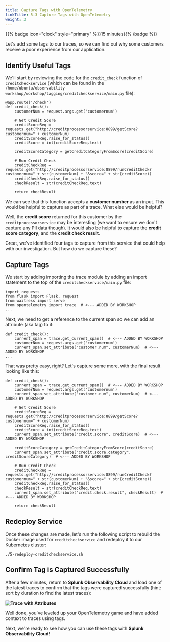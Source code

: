 ```yaml
---
title: Capture Tags with OpenTelemetry
linkTitle: 5.3 Capture Tags with OpenTelemetry
weight: 3
---
```

{{% badge icon="clock" style="primary" %}}15 minutes{{% /badge %}} 

Let's add some tags to our traces, so we can find out why some customers receive a poor experience from our application. 

## Identify Useful Tags

We'll start by reviewing the code for the `credit_check` function of `creditcheckservice` (which can be found in the `/home/ubuntu/observability-workshop/workshop/tagging/creditcheckservice/main.py` file): 

````
@app.route('/check')
def credit_check():
    customerNum = request.args.get('customernum')

    # Get Credit Score
    creditScoreReq = requests.get("http://creditprocessorservice:8899/getScore?customernum=" + customerNum)
    creditScoreReq.raise_for_status()
    creditScore = int(creditScoreReq.text)

    creditScoreCategory = getCreditCategoryFromScore(creditScore)

    # Run Credit Check
    creditCheckReq = requests.get("http://creditprocessorservice:8899/runCreditCheck?customernum=" + str(customerNum) + "&score=" + str(creditScore))
    creditCheckReq.raise_for_status()
    checkResult = str(creditCheckReq.text)

    return checkResult
````

We can see that this function accepts a **customer number** as an input.  This would be helpful to capture as part of a trace.  What else would be helpful? 

Well, the **credit score** returned for this customer by the `creditprocessorservice` may be interesting (we want to ensure we don't capture any PII data though).  It would also be helpful to capture the **credit score category**, and the **credit check result**. 

Great, we've identified four tags to capture from this service that could help with our investigation.  But how do we capture these? 

## Capture Tags

We start by adding importing the trace module by adding an import statement to the top of the `creditcheckservice/main.py` file:

````
import requests
from flask import Flask, request
from waitress import serve
from opentelemetry import trace  # <--- ADDED BY WORKSHOP
...
````

Next, we need to get a reference to the current span so we can add an attribute (aka tag) to it: 

````
def credit_check():
    current_span = trace.get_current_span()  # <--- ADDED BY WORKSHOP
    customerNum = request.args.get('customernum')
    current_span.set_attribute("customer.num", customerNum)  # <--- ADDED BY WORKSHOP
...
````

That was pretty easy, right?  Let's capture some more, with the final result looking like this: 

````
def credit_check():
    current_span = trace.get_current_span()  # <--- ADDED BY WORKSHOP
    customerNum = request.args.get('customernum')
    current_span.set_attribute("customer.num", customerNum)  # <--- ADDED BY WORKSHOP

    # Get Credit Score
    creditScoreReq = requests.get("http://creditprocessorservice:8899/getScore?customernum=" + customerNum)
    creditScoreReq.raise_for_status()
    creditScore = int(creditScoreReq.text)
    current_span.set_attribute("credit.score", creditScore)  # <--- ADDED BY WORKSHOP

    creditScoreCategory = getCreditCategoryFromScore(creditScore)
    current_span.set_attribute("credit.score.category", creditScoreCategory)  # <--- ADDED BY WORKSHOP

    # Run Credit Check
    creditCheckReq = requests.get("http://creditprocessorservice:8899/runCreditCheck?customernum=" + str(customerNum) + "&score=" + str(creditScore))
    creditCheckReq.raise_for_status()
    checkResult = str(creditCheckReq.text)
    current_span.set_attribute("credit.check.result", checkResult)  # <--- ADDED BY WORKSHOP

    return checkResult
````

## Redeploy Service

Once these changes are made, let's run the following script to rebuild the Docker image used for `creditcheckservice` and redeploy it to our Kubernetes cluster: 

````
./5-redeploy-creditcheckservice.sh
````

## Confirm Tag is Captured Successfully

After a few minutes, return to **Splunk Observability Cloud** and load one of the latest traces to confirm that the tags were captured successfully (hint: sort by duration to find the latest traces): 

**![Trace with Attributes](../images/trace_with_attributes.png)**

Well done, you've leveled up your OpenTelemetry game and have added context to traces using tags. 

Next, we're ready to see how you can use these tags with **Splunk Observability Cloud**! 
